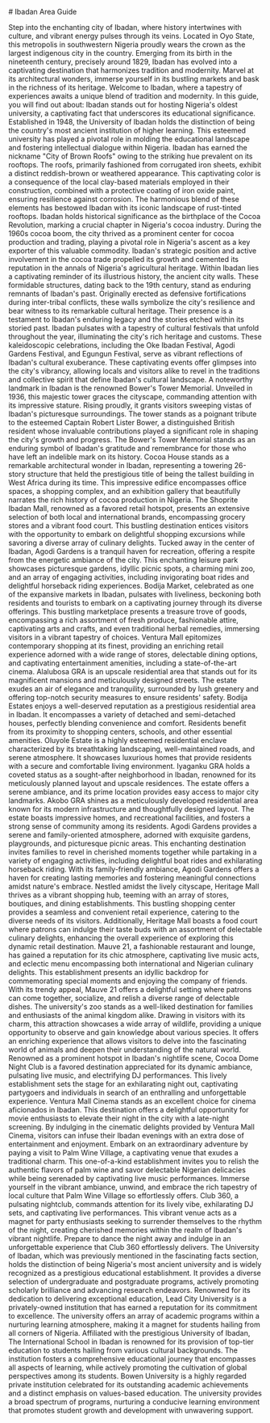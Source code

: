 \# Ibadan Area Guide

Step into the enchanting city of Ibadan, where history intertwines with culture, and vibrant energy pulses through its veins. Located in Oyo State, this metropolis in southwestern Nigeria proudly wears the crown as the largest indigenous city in the country. Emerging from its birth in the nineteenth century, precisely around 1829, Ibadan has evolved into a captivating destination that harmonizes tradition and modernity. Marvel at its architectural wonders, immerse yourself in its bustling markets and bask in the richness of its heritage. Welcome to Ibadan, where a tapestry of experiences awaits a unique blend of tradition and modernity. In this guide, you will find out about: Ibadan stands out for hosting Nigeria's oldest university, a captivating fact that underscores its educational significance. Established in 1948, the University of Ibadan holds the distinction of being the country's most ancient institution of higher learning. This esteemed university has played a pivotal role in molding the educational landscape and fostering intellectual dialogue within Nigeria. Ibadan has earned the nickname "City of Brown Roofs" owing to the striking hue prevalent on its rooftops. The roofs, primarily fashioned from corrugated iron sheets, exhibit a distinct reddish\-brown or weathered appearance. This captivating color is a consequence of the local clay\-based materials employed in their construction, combined with a protective coating of iron oxide paint, ensuring resilience against corrosion. The harmonious blend of these elements has bestowed Ibadan with its iconic landscape of rust\-tinted rooftops. Ibadan holds historical significance as the birthplace of the Cocoa Revolution, marking a crucial chapter in Nigeria's cocoa industry. During the 1960s cocoa boom, the city thrived as a prominent center for cocoa production and trading, playing a pivotal role in Nigeria's ascent as a key exporter of this valuable commodity. Ibadan's strategic position and active involvement in the cocoa trade propelled its growth and cemented its reputation in the annals of Nigeria's agricultural heritage. Within Ibadan lies a captivating reminder of its illustrious history, the ancient city walls. These formidable structures, dating back to the 19th century, stand as enduring remnants of Ibadan's past. Originally erected as defensive fortifications during inter\-tribal conflicts, these walls symbolize the city's resilience and bear witness to its remarkable cultural heritage. Their presence is a testament to Ibadan's enduring legacy and the stories etched within its storied past. Ibadan pulsates with a tapestry of cultural festivals that unfold throughout the year, illuminating the city's rich heritage and customs. These kaleidoscopic celebrations, including the Oke Ibadan Festival, Agodi Gardens Festival, and Egungun Festival, serve as vibrant reflections of Ibadan's cultural exuberance. These captivating events offer glimpses into the city's vibrancy, allowing locals and visitors alike to revel in the traditions and collective spirit that define Ibadan's cultural landscape. A noteworthy landmark in Ibadan is the renowned Bower's Tower Memorial. Unveiled in 1936, this majestic tower graces the cityscape, commanding attention with its impressive stature. Rising proudly, it grants visitors sweeping vistas of Ibadan's picturesque surroundings. The tower stands as a poignant tribute to the esteemed Captain Robert Lister Bower, a distinguished British resident whose invaluable contributions played a significant role in shaping the city's growth and progress. The Bower's Tower Memorial stands as an enduring symbol of Ibadan's gratitude and remembrance for those who have left an indelible mark on its history. Cocoa House stands as a remarkable architectural wonder in Ibadan, representing a towering 26\-story structure that held the prestigious title of being the tallest building in West Africa during its time. This impressive edifice encompasses office spaces, a shopping complex, and an exhibition gallery that beautifully narrates the rich history of cocoa production in Nigeria. The Shoprite Ibadan Mall, renowned as a favored retail hotspot, presents an extensive selection of both local and international brands, encompassing grocery stores and a vibrant food court. This bustling destination entices visitors with the opportunity to embark on delightful shopping excursions while savoring a diverse array of culinary delights. Tucked away in the center of Ibadan, Agodi Gardens is a tranquil haven for recreation, offering a respite from the energetic ambiance of the city. This enchanting leisure park showcases picturesque gardens, idyllic picnic spots, a charming mini zoo, and an array of engaging activities, including invigorating boat rides and delightful horseback riding experiences. Bodija Market, celebrated as one of the expansive markets in Ibadan, pulsates with liveliness, beckoning both residents and tourists to embark on a captivating journey through its diverse offerings. This bustling marketplace presents a treasure trove of goods, encompassing a rich assortment of fresh produce, fashionable attire, captivating arts and crafts, and even traditional herbal remedies, immersing visitors in a vibrant tapestry of choices. Ventura Mall epitomizes contemporary shopping at its finest, providing an enriching retail experience adorned with a wide range of stores, delectable dining options, and captivating entertainment amenities, including a state\-of\-the\-art cinema. Alalubosa GRA is an upscale residential area that stands out for its magnificent mansions and meticulously designed streets. The estate exudes an air of elegance and tranquility, surrounded by lush greenery and offering top\-notch security measures to ensure residents' safety. Bodija Estates enjoys a well\-deserved reputation as a prestigious residential area in Ibadan. It encompasses a variety of detached and semi\-detached houses, perfectly blending convenience and comfort. Residents benefit from its proximity to shopping centers, schools, and other essential amenities. Oluyole Estate is a highly esteemed residential enclave characterized by its breathtaking landscaping, well\-maintained roads, and serene atmosphere. It showcases luxurious homes that provide residents with a secure and comfortable living environment. Iyaganku GRA holds a coveted status as a sought\-after neighborhood in Ibadan, renowned for its meticulously planned layout and upscale residences. The estate offers a serene ambiance, and its prime location provides easy access to major city landmarks. Akobo GRA shines as a meticulously developed residential area known for its modern infrastructure and thoughtfully designed layout. The estate boasts impressive homes, and recreational facilities, and fosters a strong sense of community among its residents. Agodi Gardens provides a serene and family\-oriented atmosphere, adorned with exquisite gardens, playgrounds, and picturesque picnic areas. This enchanting destination invites families to revel in cherished moments together while partaking in a variety of engaging activities, including delightful boat rides and exhilarating horseback riding. With its family\-friendly ambiance, Agodi Gardens offers a haven for creating lasting memories and fostering meaningful connections amidst nature's embrace. Nestled amidst the lively cityscape, Heritage Mall thrives as a vibrant shopping hub, teeming with an array of stores, boutiques, and dining establishments. This bustling shopping center provides a seamless and convenient retail experience, catering to the diverse needs of its visitors. Additionally, Heritage Mall boasts a food court where patrons can indulge their taste buds with an assortment of delectable culinary delights, enhancing the overall experience of exploring this dynamic retail destination. Mauve 21, a fashionable restaurant and lounge, has gained a reputation for its chic atmosphere, captivating live music acts, and eclectic menu encompassing both international and Nigerian culinary delights. This establishment presents an idyllic backdrop for commemorating special moments and enjoying the company of friends. With its trendy appeal, Mauve 21 offers a delightful setting where patrons can come together, socialize, and relish a diverse range of delectable dishes. The university's zoo stands as a well\-liked destination for families and enthusiasts of the animal kingdom alike. Drawing in visitors with its charm, this attraction showcases a wide array of wildlife, providing a unique opportunity to observe and gain knowledge about various species. It offers an enriching experience that allows visitors to delve into the fascinating world of animals and deepen their understanding of the natural world. Renowned as a prominent hotspot in Ibadan's nightlife scene, Cocoa Dome Night Club is a favored destination appreciated for its dynamic ambiance, pulsating live music, and electrifying DJ performances. This lively establishment sets the stage for an exhilarating night out, captivating partygoers and individuals in search of an enthralling and unforgettable experience. Ventura Mall Cinema stands as an excellent choice for cinema aficionados in Ibadan. This destination offers a delightful opportunity for movie enthusiasts to elevate their night in the city with a late\-night screening. By indulging in the cinematic delights provided by Ventura Mall Cinema, visitors can infuse their Ibadan evenings with an extra dose of entertainment and enjoyment. Embark on an extraordinary adventure by paying a visit to Palm Wine Village, a captivating venue that exudes a traditional charm. This one\-of\-a\-kind establishment invites you to relish the authentic flavors of palm wine and savor delectable Nigerian delicacies while being serenaded by captivating live music performances. Immerse yourself in the vibrant ambiance, unwind, and embrace the rich tapestry of local culture that Palm Wine Village so effortlessly offers. Club 360, a pulsating nightclub, commands attention for its lively vibe, exhilarating DJ sets, and captivating live performances. This vibrant venue acts as a magnet for party enthusiasts seeking to surrender themselves to the rhythm of the night, creating cherished memories within the realm of Ibadan's vibrant nightlife. Prepare to dance the night away and indulge in an unforgettable experience that Club 360 effortlessly delivers. The University of Ibadan, which was previously mentioned in the fascinating facts section, holds the distinction of being Nigeria's most ancient university and is widely recognized as a prestigious educational establishment. It provides a diverse selection of undergraduate and postgraduate programs, actively promoting scholarly brilliance and advancing research endeavors. Renowned for its dedication to delivering exceptional education, Lead City University is a privately\-owned institution that has earned a reputation for its commitment to excellence. The university offers an array of academic programs within a nurturing learning atmosphere, making it a magnet for students hailing from all corners of Nigeria. Affiliated with the prestigious University of Ibadan, The International School in Ibadan is renowned for its provision of top\-tier education to students hailing from various cultural backgrounds. The institution fosters a comprehensive educational journey that encompasses all aspects of learning, while actively promoting the cultivation of global perspectives among its students. Bowen University is a highly regarded private institution celebrated for its outstanding academic achievements and a distinct emphasis on values\-based education. The university provides a broad spectrum of programs, nurturing a conducive learning environment that promotes student growth and development with unwavering support.